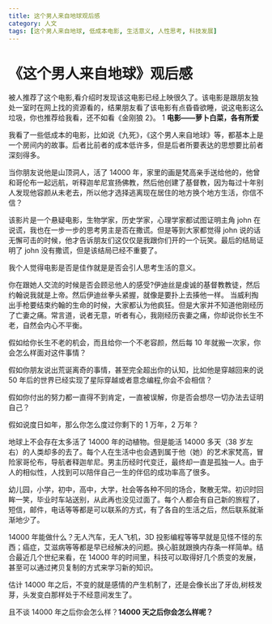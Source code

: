 ```yaml
---
title: 这个男人来自地球观后感
category: 人文
tags: [这个男人来自地球, 低成本电影, 生活意义, 人性思考, 科技发展]
---
```

# 《这个男人来自地球》观后感

被人推荐了这个电影,看介绍时发现该这电影已经上映很久了。该电影是跟朋友独处一室时在网上找的资源看的，结果朋友看了该电影有点昏昏欲睡，说这电影这么垃圾，你也推荐给我看，还不如看《金刚狼 2》。
1
**电影——萝卜白菜，各有所爱**

我看了一些低成本的电影，比如说《九死》，《这个男人来自地球》等，都基本上是一个房间内的故事。后者比前者的成本低许多，但是后者所要表达的思想要比前者深刻得多。

当你朋友说他是山顶洞人，活了 14000 年，家里的画是梵高亲手送给他的，他曾和哥伦布一起远航，听释迦牟尼宣扬佛教，然后他创建了基督教，因为每过十年别人发现他容颜从未老去，所以他才选择逃离现在居住的地方换个地方生活，你信不信？

该影片是一个悬疑电影，生物学家，历史学家，心理学家都试图证明主角 john 在说谎，我也在一步一步的思考男主是否在撒谎。但是等到大家都觉得 john 说的话无懈可击的时候，他才告诉朋友们这仅仅是我跟你们开的一个玩笑。最后的结局证明了 john 没有撒谎，但是该结局已经不重要了。

我个人觉得电影是否是佳作就是是否会引人思考生活的意义。

你在跟她人交流的时候是否会顾忌他人的感受?伊迪丝是虔诚的基督教教徒，然后约翰说我就是上帝。然后伊迪丝拳头紧握，就像是要扑上去揍他一样。
当威利掏出手枪要结束约翰的生命的时候，大家都认为他疯狂。但是大家并不知道他刚经历了亡妻之痛。常言道，说者无意，听者有心，我刚经历丧妻之痛，你却说你长生不老，自然会内心不平衡。

假如给你长生不老的机会，而且给你一个不老容颜，然后每 10 年就搬一次家，你会怎么样面对这件事情？

假如你朋友说出荒诞离奇的事情，甚至完全超出你的认知，比如他是穿越回来的说 50 年后的世界已经实现了星际穿越或者意念编程,你会不会相信？

假如你付出的努力都一直得不到肯定，一直被误解，你是否会想尽一切办法去证明自己？

假如说度日如年，那么你怎么度过你剩下的 1 万年，2 万年？

地球上不会存在太多活了 14000 年的动植物。但是能活 14000 多天（38 岁左右）的人类却多的去了。每个人在生活中也会遇到属于他（她）的艺术家梵高，冒险家哥伦布，导航者释迦牟尼。男主历经时代变迁，最终却一直是孤独一人。由于人的相似性，人找到可以陪伴自己一生的伴侣的成功率高了很多。

幼儿园，小学，初中，高中，大学，社会等各种不同的场合，聚散无常。初识时回眸一笑，毕业时车站送别，从此再也没见过面了。每个人都会有自己新的旅程了，短信，邮件，电话等等都是可以联系的方式，有了各自的生活之后，然后联系就渐渐地少了。

14000 年能做什么？无人汽车，无人飞机，3D 投影编程等等早就是见怪不怪的东西；癌症，艾滋病等等都是早已经解决的问题。换心脏就跟换内存条一样简单。结合最近几个世纪来看，在 14000 年的时间里，科技可以取得好几个质变的发展，甚至可以通过拷贝复制的方式来学习新的知识。

估计 14000 年之后，不变的就是感情的产生机制了，还是会像长出了牙齿,树枝发芽，头发变白那样处于不经意间发生了。

且不谈 14000 年之后你会怎么样？**14000 天之后你会怎么样呢？**
